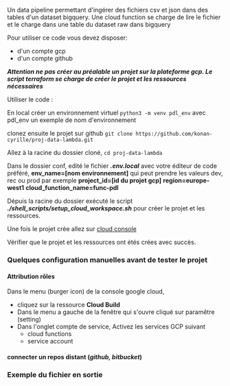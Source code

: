 Un data pipeline permettant d'ingérer des fichiers csv et json dans des tables d'un dataset bigquery.
Une cloud function se charge de lire le fichier et le charge dans une table du dataset raw dans bigquery

Pour utiliser ce code vous devez disposer: 
- d'un compte gcp
- d'un compte github

***Attention ne pas créer au préalable un projet sur la plateforme gcp. Le script terraform se charge de créer le projet et les ressources nécessaires***

Utiliser le code :

En local créer un environnement virtuel
`python3 -m venv pdl_env` avec pdl_env un exemple de nom d'environnement

clonez ensuite le projet sur github
`git clone https://github.com/konan-cyrille/proj-data-lambda.git`

Allez à la racine du dossier cloné,
`cd proj-data-lambda`

Dans le dossier conf, edité le fichier ***.env.local*** avec votre éditeur de code préféré,
**env_name=[nom environnement]** qui peut prendre les valeurs dev, rec ou prod par exemple
**project_id=[id du projet gcp]**
**region=europe-west1**
**cloud_function_name=func-pdl**

Dépuis la racine du dossier exécuté le script ***./shell_scripts/setup_cloud_workspace.sh*** pour créer le projet et les ressources.

Une fois le projet crée allez sur [cloud console](https://console.cloud.google.com/)

Vérifier que le projet et les ressources ont étés crées avec succès.

### Quelques configuration manuelles avant de tester le projet

#### Attribution rôles
Dans le menu (burger icon) de la console google cloud,
- cliquez sur la ressource **Cloud Build**
- Dans le menu a gauche de la fenêtre qui s'ouvre cliqué sur paramêtre (setting)
- Dans l'onglet compte de service, Activez les services GCP suivant
    - cloud functions
    - service account

#### connecter un repos distant (*github, bitbucket*)

### Exemple du fichier en sortie
